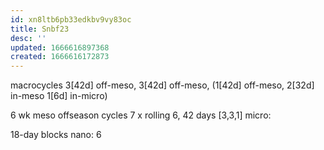 ```yaml
---
id: xn8ltb6pb33edkbv9vy83oc
title: Snbf23
desc: ''
updated: 1666616897368
created: 1666616172873
---
```

macrocycles
3[42d] off-meso, 3[42d] off-meso, (1[42d] off-meso, 2[32d] in-meso 1[6d] in-micro)


6 wk meso offseason cycles
7 x rolling 6, 42 days
[3,3,1]
micro:

18-day blocks
nano:
6

##